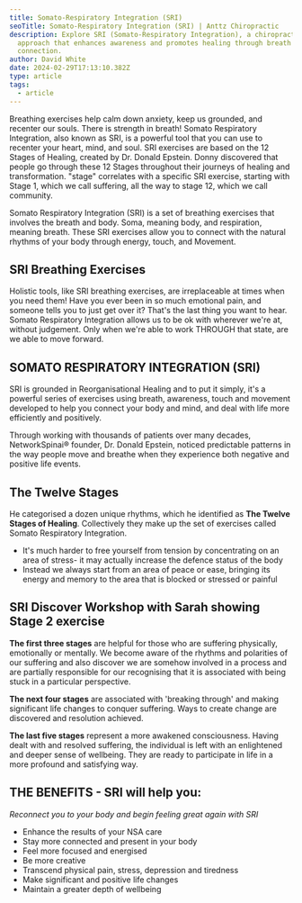 ```yaml
---
title: Somato-Respiratory Integration (SRI)
seoTitle: Somato-Respiratory Integration (SRI) | Anttz Chiropractic
description: Explore SRI (Somato-Respiratory Integration), a chiropractic
  approach that enhances awareness and promotes healing through breath and body
  connection.
author: David White
date: 2024-02-29T17:13:10.382Z
type: article
tags:
  - article
---
```

Breathing exercises help calm down anxiety, keep us grounded, and recenter our souls. There is strength in breath! Somato Respiratory Integration, also known as SRI, is a powerful tool that you can use to recenter your heart, mind, and soul. SRI exercises are based on the 12 Stages of Healing, created by Dr. Donald Epstein. Donny discovered that people go through these 12 Stages throughout their journeys of healing and transformation. "stage" correlates with a specific SRI exercise, starting with Stage 1, which we call suffering, all the way to stage 12, which we call community.

Somato Respiratory Integration (SRI) is a set of breathing exercises that involves the breath and body. Soma, meaning body, and respiration, meaning breath. These SRI exercises allow you to connect with the natural rhythms of your body through energy, touch, and Movement.

## SRI Breathing Exercises

Holistic tools, like SRI breathing exercises, are irreplaceable at times when you need them! Have you ever been in so much emotional pain, and someone tells you to just get over it? That's the last thing you want to hear. Somato Respiratory Integration allows us to be ok with wherever we're at, without judgement. Only when we're able to work THROUGH that state, are we able to move forward.

## SOMATO RESPIRATORY INTEGRATION (SRI)

SRI is grounded in Reorganisational Healing and to put it simply, it's a powerful series of exercises using breath, awareness, touch and movement developed to help you connect your body and mind, and deal with life more efficiently and positively.

Through working with thousands of patients over many decades, NetworkSpinai® founder, Dr. Donald Epstein, noticed predictable patterns in the way people move and breathe when they experience both negative and positive life events.

## The Twelve Stages

He categorised a dozen unique rhythms, which he identified as **The Twelve Stages of Healing**. Collectively they make up the set of exercises called Somato Respiratory Integration.

* It's much harder to free yourself from tension by concentrating on an area of stress- it may actually increase the defence status of the body
* Instead we always start from an area of peace or ease, bringing its energy and memory to the area that is blocked or stressed or painful

## SRI Discover Workshop with Sarah showing Stage 2 exercise

**The first three stages** are helpful for those who are suffering physically, emotionally or mentally. We become aware of the rhythms and polarities of our suffering and also discover we are somehow involved in a process and are partially responsible for our recognising that it is associated with being stuck in a particular perspective.

**The next four stages** are associated with 'breaking through' and making significant life changes to conquer suffering. Ways to create change are discovered and resolution achieved.

**The last five stages** represent a more awakened consciousness. Having dealt with and resolved suffering, the individual is left with an enlightened and deeper sense of wellbeing. They are ready to participate in life in a more profound and satisfying way.

## THE BENEFITS - SRI will help you:

*Reconnect you to your body and begin feeling great again with SRI*

* Enhance the results of your NSA care
* Stay more connected and present in your body
* Feel more focused and energised
* Be more creative
* Transcend physical pain, stress, depression and tiredness
* Make significant and positive life changes
* Maintain a greater depth of wellbeing
